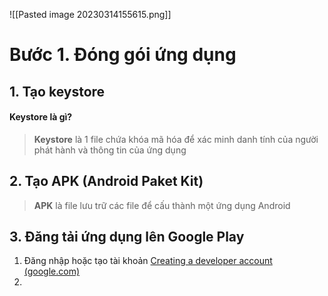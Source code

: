 ![[Pasted image 20230314155615.png]]
# Bước 1. Đóng gói ứng dụng

## 1. Tạo keystore

#### Keystore là gì?

> **Keystore** là 1 file chứa khóa mã hóa để xác minh danh tính của người phát hành và thông tin của ứng dụng

## 2. Tạo APK (Android Paket Kit)

> **APK** là file lưu trữ các file để cấu thành một ứng dụng Android 

## 3. Đăng tải ứng dụng lên Google Play

1. Đăng nhập hoặc tạo tài khoản [Creating a developer account (google.com)](https://play.google.com/console/u/0/signup)
2. 

